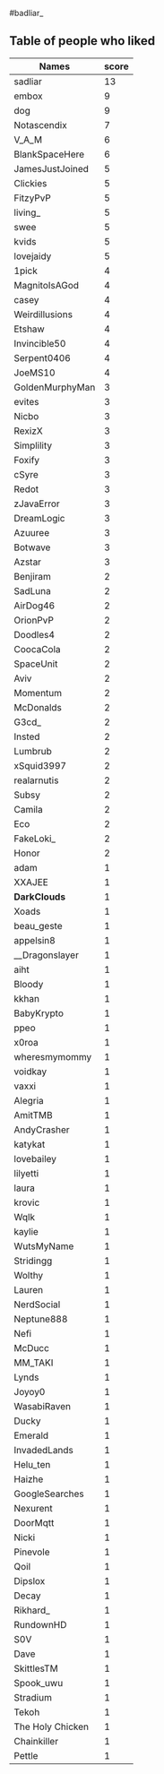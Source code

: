 #badliar_
## Table of people who liked
Names | score
--- | ---
sadliar | 13
embox | 9
dog | 9
Notascendix | 7
V_A_M | 6
BlankSpaceHere | 6
JamesJustJoined | 5
Clickies | 5
FitzyPvP | 5
living_ | 5
swee | 5
kvids | 5
lovejaidy | 5
1pick | 4
MagnitoIsAGod | 4
casey | 4
Weirdillusions | 4
Etshaw | 4
Invincible50 | 4
Serpent0406 | 4
JoeMS10 | 4
GoldenMurphyMan | 3
evites | 3
Nicbo | 3
RexizX | 3
Simplility | 3
Foxify | 3
cSyre | 3
Redot | 3
zJavaError | 3
DreamLogic | 3
Azuuree | 3
Botwave | 3
Azstar | 3
Benjiram | 2
SadLuna | 2
AirDog46 | 2
OrionPvP | 2
Doodles4 | 2
CoocaCola | 2
SpaceUnit | 2
Aviv | 2
Momentum | 2
McDonalds | 2
G3cd_ | 2
Insted | 2
Lumbrub | 2
xSquid3997 | 2
realarnutis | 2
Subsy | 2
Camila | 2
Eco | 2
FakeLoki_ | 2
Honor | 2
adam | 1
XXAJEE | 1
__DarkClouds__ | 1
Xoads | 1
beau_geste | 1
appelsin8 | 1
__Dragonslayer | 1
aiht | 1
Bloody | 1
kkhan | 1
BabyKrypto | 1
ppeo | 1
x0roa | 1
wheresmymommy | 1
voidkay | 1
vaxxi | 1
Alegria | 1
AmitTMB | 1
AndyCrasher | 1
katykat | 1
lovebailey | 1
lilyetti | 1
laura | 1
krovic | 1
Wqlk | 1
kaylie | 1
WutsMyName | 1
Stridingg | 1
Wolthy | 1
Lauren | 1
NerdSocial | 1
Neptune888 | 1
Nefi | 1
McDucc | 1
MM_TAKI | 1
Lynds | 1
Joyoy0 | 1
WasabiRaven | 1
Ducky | 1
Emerald | 1
InvadedLands | 1
Helu_ten | 1
Haizhe | 1
GoogleSearches | 1
Nexurent | 1
DoorMqtt | 1
Nicki | 1
Pinevole | 1
Qoil | 1
Dipslox | 1
Decay | 1
Rikhard_ | 1
RundownHD | 1
S0V | 1
Dave | 1
SkittlesTM | 1
Spook_uwu | 1
Stradium | 1
Tekoh | 1
The Holy Chicken | 1
Chainkiller | 1
Pettle | 1
